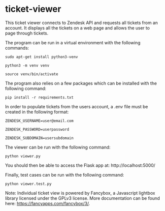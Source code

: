 # ticket-viewer

This ticket viewer connects to Zendesk API and requests all tickets from an account. It displays all the tickets on a web page and allows the user to page through tickets. 


The program can be run in a virtual environment with the following commands:

```
sudo apt-get install python3-venv

python3 -m venv venv

source venv/bin/activate
```


The program also relies on a few packages which can be installed with the following command:

`pip install -r requirements.txt`


In order to populate tickets from the users account, a .env file must be created in the following format:

```
ZENDESK_USERNAME=user@email.com

ZENDESK_PASSWORD=userpassword

ZENDESK_SUBDOMAIN=usersubdomain
```


The viewer can be run with the following command:

`python viewer.py`


You should then be able to access the Flask app at: http://localhost:5000/


Finally, test cases can be run with the following command:

`python viewer.test.py`


Note: Individual ticket view is powered by Fancybox, a Javascript lightbox library licensed under the GPLv3 license. More documentation can be found here: https://fancyapps.com/fancybox/3/.
